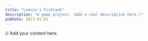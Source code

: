 ```yaml
---
title: "Lonnie's Fishtank"
description: "A game project. (Add a real description here.)"
pubDate: 2023-01-01
---
```


// Add your content here.
